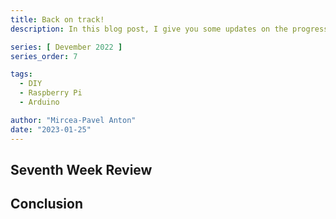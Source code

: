 ```yaml
---
title: Back on track!
description: In this blog post, I give you some updates on the progress I made in the seventh week of my Devember 2022 Project.

series: [ Devember 2022 ]
series_order: 7

tags:
  - DIY
  - Raspberry Pi
  - Arduino

author: "Mircea-Pavel Anton"
date: "2023-01-25"
---
```


## Seventh Week Review

## Conclusion
